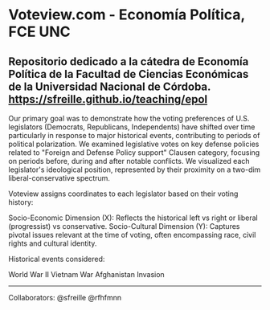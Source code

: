 # Voteview.com - Economía Política, FCE UNC #
 Repositorio dedicado a la cátedra de Economía Política de la Facultad de Ciencias Económicas de la Universidad Nacional de Córdoba.
 https://sfreille.github.io/teaching/epol
 ----------------------------------------------------------------------------------------------------------------------------
Our primary goal was to demonstrate how the voting preferences of U.S. legislators (Democrats, Republicans, Independents) have shifted over time particularly in response to major historical events, contributing to periods of political polarization. We examined legislative votes on key defense policies related to "Foreign and Defense Policy support" Clausen category, focusing on periods before, during and after notable conflicts. We visualized each legislator's ideological position, represented by their proximity on a two-dim liberal-conservative spectrum.

Voteview assigns coordinates to each legislator based on their voting history:

Socio-Economic Dimension (X): Reflects the historical left vs right or liberal (progressist) vs conservative.
Socio-Cultural Dimension (Y): Captures pivotal issues relevant at the time of voting, often encompassing race, civil rights and cultural identity.

Historical events considered:

World War II
Vietnam War
Afghanistan Invasion

 ----------------------------------------------------------------------------------------------------------------------------
Collaborators: @sfreille @rfhfmnn
